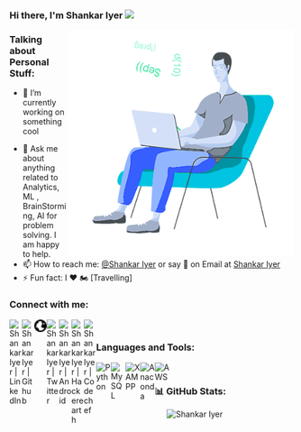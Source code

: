 ### Hi there, I'm Shankar Iyer    	![](https://visitor-badge.glitch.me/badge?page_id=SatyamSoni23.visitor-badge)

<!--
**Shankar1302/Shankar1302** is a ✨ _special_ ✨ repository because its `README.md` (this file) appears on your GitHub profile.
Here are some ideas to get you started: -->
<img align="right" alt="GIF" src="https://github.com/SatyamSoni23/SatyamSoni23/blob/master/3.gif" width="400" height="400">

### Talking about Personal Stuff:
- 🔭 I’m currently working on something cool 
<!-- - 🌱 I’m currently learning Natural Language Processing & Generative A.I-->
- 💬 Ask me about anything related to Analytics, ML , BrainStorming, AI for problem solving. I am happy to help.
- 📫 How to reach me: [@Shankar Iyer](https://www.linkedin.com/in/shankariyer32/) or say 👋 on Email at [Shankar Iyer](mailto:iyer.shankar021@gmail.com)
- ⚡ Fun fact: I ❤️ 🏍️ [Travelling]

### Connect with me:

<a href="https://www.linkedin.com/in/satyam-soni-332522172/">
  <img align="left" alt="Shankar Iyer | LinkedIn" width="22px" src="https://cdn.jsdelivr.net/npm/simple-icons@v3/icons/linkedin.svg" />
</a>
<a href="https://github.com/SatyamSoni23">
  <img align="left" alt="Shankar Iyer | Github" width="22px" src="https://cdn.jsdelivr.net/npm/simple-icons@v3/icons/github.svg" />
</a>
<a href="https://satyamsoni23.github.io/Portfolio/">
  <img align="left" alt="Shankar Iyer | Website" width="22px" src="https://raw.githubusercontent.com/iconic/open-iconic/master/svg/globe.svg" />
</a>
<a href="https://twitter.com/SatyamS10969618">
  <img align="left" alt="Shankar Iyer | Twitter" width="22px" src="https://cdn.jsdelivr.net/npm/simple-icons@v3/icons/twitter.svg" />
</a>
<a href="https://play.google.com/store/apps/developer?id=Satyam+Soni">
  <img align="left" alt="Shankar Iyer | Android" width="22px" src="https://cdn.jsdelivr.net/npm/simple-icons@3.6.1/icons/android.svg" />
</a>
<a href="https://www.hackerearth.com/@run_4_tle">
  <img align="left" alt="Shankar Iyer | Hackerearth" width="22px" src="https://cdn.jsdelivr.net/npm/simple-icons@3.6.1/icons/hackerearth.svg" />
</a>
<a href="https://www.codechef.com/users/satyam_soni">
  <img align="left" alt="Shankar Iyer | Codechef" width="22px" src="https://cdn.jsdelivr.net/npm/simple-icons@3.6.1/icons/codechef.svg" />
</a>

<br/>

### Languages and Tools:
<img align="left" alt="Python" width="26px" src="https://cdn.jsdelivr.net/npm/simple-icons@3.6.1/icons/python.svg" />
<img align="left" alt="MySQL" width="26px" src="https://cdn.jsdelivr.net/npm/simple-icons@3.6.1/icons/mysql.svg" />
<img align="left" alt="XAMPP" width="26px" src="https://cdn.jsdelivr.net/npm/simple-icons@3.6.1/icons/xampp.svg" />
<img align="left" alt="Anaconda" width="26px" src="https://cdn.jsdelivr.net/npm/simple-icons@3.6.1/icons/anaconda.svg" />
<img align="left" alt="AWS" width="26px" src="https://cdn.jsdelivr.net/npm/simple-icons@3.6.1/icons/amazonaws.svg" />

<br/>

### 📊 GitHub Stats:
<p align="center"> <img src="https://github-readme-stats.vercel.app/api?username=Shankar1302&show_icons=true&theme=gotham&count_private=true&include_all_commits=true" alt="Shankar Iyer" />


